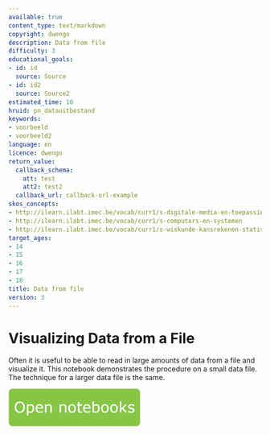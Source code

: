 ```yaml
---
available: true
content_type: text/markdown
copyright: dwengo
description: Data from file
difficulty: 3
educational_goals:
- id: id
  source: Source
- id: id2
  source: Source2
estimated_time: 10
hruid: pn_datauitbestand
keywords:
- voorbeeld
- voorbeeld2
language: en
licence: dwengo
return_value:
  callback_schema:
    att: test
    att2: test2
  callback_url: callback-url-example
skos_concepts:
- http://ilearn.ilabt.imec.be/vocab/curr1/s-digitale-media-en-toepassingen
- http://ilearn.ilabt.imec.be/vocab/curr1/s-computers-en-systemen
- http://ilearn.ilabt.imec.be/vocab/curr1/s-wiskunde-kansrekenen-statistiek
target_ages:
- 14
- 15
- 16
- 17
- 18
title: Data from file
version: 3
---
```

# Visualizing Data from a File
Often it is useful to be able to read in large amounts of data from a file and visualize it. This notebook demonstrates the procedure on a small data file. The technique for a larger data file is the same.

[![](embed/Knop.png "Button")](https://kiks.ilabt.imec.be/jupyterhub/?id=0202 "Notebooks Data from File")
